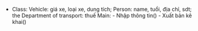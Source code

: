 - Class:
	Vehicle: giá xe, loại xe, dung tích;
	Person: name, tuổi, địa chỉ, sdt;
	the Department of transport: thuế 
	Main: 
		- Nhập thông tin()
		- Xuất bản kê khai()